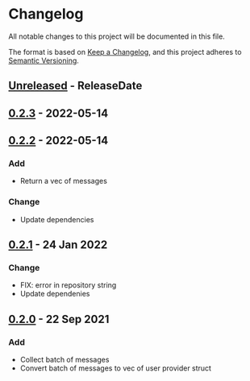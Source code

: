 
# Changelog

All notable changes to this project will be documented in this file.

The format is based on [Keep a Changelog](https://keepachangelog.com/en/1.0.0/),
and this project adheres to [Semantic Versioning](https://semver.org/spec/v2.0.0.html).

<!-- next-header -->

## [Unreleased] - ReleaseDate

## [0.2.3] - 2022-05-14

## [0.2.2] - 2022-05-14

### Add

- Return a vec of messages

### Change

- Update dependencies

## [0.2.1] - 24 Jan 2022

### Change

- FIX: error in repository string
- Update dependenies

## [0.2.0] - 22 Sep 2021

### Add

- Collect batch of messages
- Convert batch of messages to vec of user provider struct

<!-- next-url -->
[Unreleased]: https://github.com/jerusdp/lambda_sqs/compare/v0.2.3...HEAD
[0.2.3]: https://github.com/jerusdp/lambda_sqs/compare/v0.2.2...v0.2.3
[0.2.2]: https://github.com/jerusdp/lambda_sqs/compare/v0.2.1...v0.2.2
[0.2.1]: https://github.com/jerusdp/lambda_sqs/compare/v0.2.0...v0.2.1
[0.2.0]: https://github.com/jerusdp/lambda_sqs/releases/tag/v0.2.0
